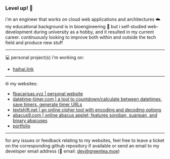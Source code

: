 ### Level up! 🌱

i'm an engineer that works on cloud web applications and architectures ☁️<br />
my educational background is in bioengineering 🧬 but i self-studied web-development during university as a hobby, and it resulted in my current career. continuously looking to improve both within and outside the tech field and produce new stuff

-----

💻 personal project(s) i'm working on:
- [haihai.link](https://haihai.link/development_notes.html)

-----

🌐 my websites:
- [fbacarisas.xyz | personal website](https://fbacarisas.xyz)
- [datetime-timer.com | a tool to countdown/calculate between datetimes, save timers, generate timer URLs](https://datetime-timer.com)
- [textshift.net | an online cipher tool with encoding and decoding options](https://textshift.net)
- [abacus9.com | online abacus applet; features soroban, suanpan, and binary abacuses](https://abacus9.com)
- [portfolio](https://fbacarisas.xyz/video/portfolio/)

-----

for any issues or feedback relating to my websites, feel free to leave a ticket on the corresponding github repository if available or send an email to my developer email address (📧 email: dev@greentea.moe)
